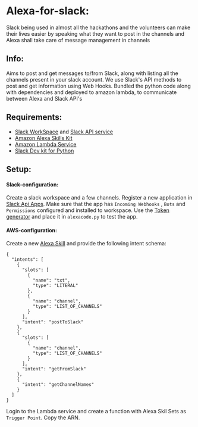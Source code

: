 # Alexa-for-slack: 
Slack being used in almost all the hackathons and the volunteers can make their lives easier by speaking what they want to post in the channels and Alexa shall take care of message management in channels

## Info: 
Aims to post and get messages to/from Slack, along with listing all the channels present in your slack account.
We use Slack's API methods to post and get information using Web Hooks. Bundled the python code along with dependencies and deployed to amazon lambda,
to communicate between Alexa and Slack API's

## Requirements:
* [Slack WorkSpace](https://slack.com/) and [Slack API service](https://api.slack.com/)
* [Amazon Alexa Skills Kit](https://developer.amazon.com/alexa-skills-kit/)
* [Amazon Lambda Service](https://console.aws.amazon.com/lambda/)
* [Slack Dev kit for Python](https://slackapi.github.io/python-slackclient/index.html)

## Setup:

#### Slack-configuration:
Create a slack workspace and a few channels. Register a new application in [Slack Api Apps](https://api.slack.com/apps). Make sure that the app has
`Incoming Webhooks` , `Bots` and `Permissions` configured and installed to workspace. Use the [Token generator](https://api.slack.com/custom-integrations/legacy-tokens) and place it in `alexacode.py` to test the app.

#### AWS-configuration:

Create a new [Alexa Skill](https://developer.amazon.com/alexa-skills-kit) and provide the following intent schema:
```
{
  "intents": [
    {
      "slots": [
        {
          "name": "txt",
          "type": "LITERAL"
        },
        {
          "name": "channel",
          "type": "LIST_OF_CHANNELS"
        }
      ],
      "intent": "postToSlack"
    },
    {
      "slots": [
        {
          "name": "channel",
          "type": "LIST_OF_CHANNELS"
        }
      ],
      "intent": "getFromSlack"
    },
    {
      "intent": "getChannelNames"
    }
  ]
}

```

Login to the Lambda service and create a function with Alexa Skil Sets as `Trigger Point`. Copy the ARN. 
